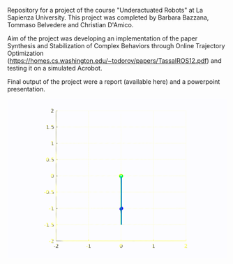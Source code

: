 Repository for a project of the course "Underactuated Robots" at La Sapienza University. This project was completed by Barbara Bazzana, Tommaso Belvedere and Christian D'Amico.

Aim of the project was developing an implementation of the paper Synthesis and Stabilization of Complex Behaviors through Online Trajectory Optimization (https://homes.cs.washington.edu/~todorov/papers/TassaIROS12.pdf) and testing it on a simulated Acrobot.

Final output of the project were a report (available here) and a powerpoint presentation.

![](gif/swingup.gif)
